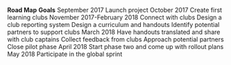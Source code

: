 **Road Map**
**Goals**
September 2017
Launch project
October 2017
Create first learning clubs
November 2017-February 2018
Connect with clubs 
Design a club reporting system
Design a curriculum and handouts
Identify potential partners to support clubs
March 2018
Have handouts translated and share with club captains
Collect feedback from clubs
Approach potential partners
Close pilot phase
April 2018
Start phase two and come up with rollout plans
May 2018
Participate in the global sprint
